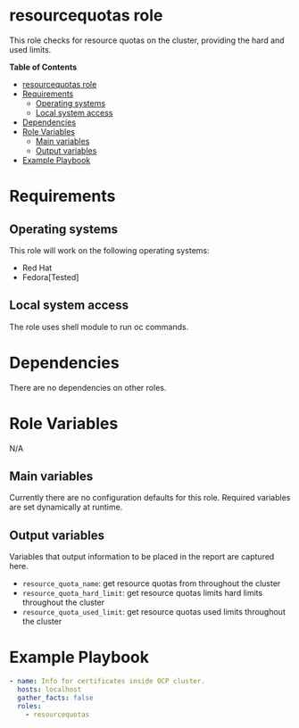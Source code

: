 # resourcequotas role

This role checks for resource quotas on the cluster, providing the hard and used limits.

**Table of Contents**
- [resourcequotas role](#resourcequotas-role)
- [Requirements](#requirements)
  - [Operating systems](#operating-systems)
  - [Local system access](#local-system-access)
- [Dependencies](#dependencies)
- [Role Variables](#role-variables)
  - [Main variables](#main-variables)
  - [Output variables](#output-variables)
- [Example Playbook](#example-playbook)

# Requirements
## Operating systems
This role will work on the following operating systems:

 * Red Hat
 * Fedora[Tested]
## Local system access

The role uses shell module to run oc commands.

# Dependencies

There are no dependencies on other roles.

# Role Variables
N/A
## Main variables

Currently there are no configuration defaults for this role. Required variables are set dynamically at runtime.

## Output variables

Variables that output information to be placed in the report are captured here.

* `resource_quota_name`: get resource quotas from throughout the cluster
* `resource_quota_hard_limit`: get resource quotas limits hard limits throughout the cluster
* `resource_quota_used_limit`: get resource quotas used limits throughout the cluster

# Example Playbook
```yaml
- name: Info for certificates inside OCP cluster.
  hosts: localhost
  gather_facts: false
  roles:
    - resourcequotas
```